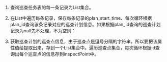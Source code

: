 1. 查询巡查任务表的每一条记录为List集合。

2. 在List中遍历每条记录，保存每条记录的plan_start_time、每次循环根据plan_id查询该条记录对应的巡查计划信息。如果根据plan_id查询的巡查计划记录为null先不处理，不为空则：
3. 获取巡查计划的巡查点信息，由于巡查点是逗号分隔的字符串，所以要把该属性值给提取出来，存到一个List<String>集合中。遍历巡查点集合，每次循环根据id查询出每个巡查点的信息存到inspectPoint中。

